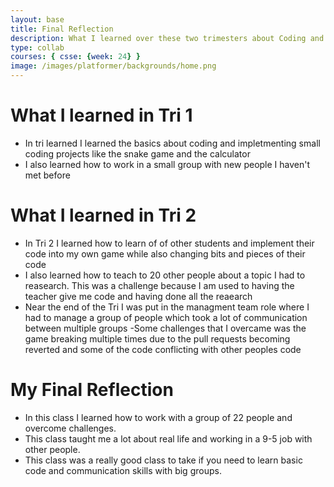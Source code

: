 ```yaml
---
layout: base
title: Final Reflection
description: What I learned over these two trimesters about Coding and working in a team
type: collab
courses: { csse: {week: 24} }
image: /images/platformer/backgrounds/home.png
---
```


# What I learned in Tri 1
- In tri learned I learned the basics about coding and impletmenting small coding projects like the snake game and the calculator
- I also learned how to work in a small group with new people I haven't met before

# What I learned in Tri 2
- In Tri 2 I learned how to learn of of other students and implement their code into my own game while also changing bits and pieces of their code
- I also learned how to teach to 20 other people about a topic I had to reasearch. This was a challenge because I am used to having the teacher give me code and having done all the reaearch
- Near the end of the Tri I was put in the managment team role where I had to manage a group of people which took a lot of communication between multiple groups
-Some challenges that I overcame was the game breaking multiple times due to the pull requests becoming reverted and some of the code conflicting with other peoples code

# My Final Reflection
- In this class I learned how to work with a group of 22 people and overcome challenges.
-  This class taught me a lot about real life and working in a 9-5 job with other people.
- This class was a really good class to take if you need to learn basic code and communication skills with big groups.